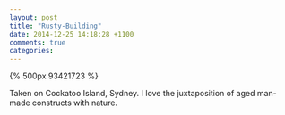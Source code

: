 ```yaml
---
layout: post
title: "Rusty-Building"
date: 2014-12-25 14:18:28 +1100
comments: true
categories:
---
```


<!--Enable embedded 500px images-->
<script src="//500px.com/embed.js" type="text/javascript"></script>

{% 500px 93421723 %}

Taken on Cockatoo Island, Sydney. I love the juxtaposition of aged man-made constructs with nature.
